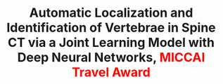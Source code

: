 ---
title: "Automatic Localization and Identification of Vertebrae in Spine CT via a Joint Learning Model with Deep Neural Networks, <font color=red>**MICCAI Travel Award**</font>"
authors: "**Hao Chen**, Chiyao Shen, Jing Qin, Dong Ni, Lin Shi, Jack C. Y. Cheng, Pheng-Ann Heng" 
pub_date: "2015-11-18"
image: "/static/img/pub/2015_jcnn.png" 
doi: "10.1007/978-3-319-24553-9_63"
conf:
  - name: "MICCAI 2015"
    url: "https://link.springer.com/chapter/10.1007/978-3-319-24553-9_63"
---